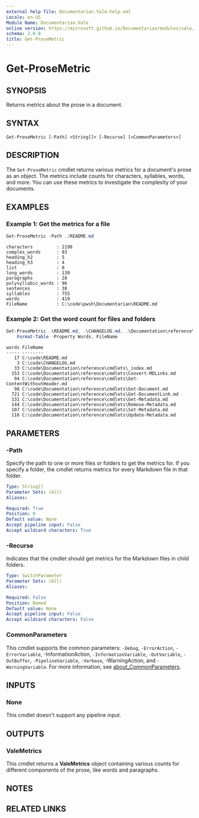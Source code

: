 ```yaml
---
external help file: Documentarian.Vale-help.xml
Locale: en-US
Module Name: Documentarian.Vale
online version: https://microsoft.github.io/Documentarian/modules/vale/reference/cmdlets/get-prosemetric
schema: 2.0.0
title: Get-ProseMetric
---
```


# Get-ProseMetric

## SYNOPSIS
Returns metrics about the prose in a document.

## SYNTAX

```
Get-ProseMetric [-Path] <String[]> [-Recurse] [<CommonParameters>]
```

## DESCRIPTION

The `Get-ProseMetric` cmdlet returns various metrics for a document's prose as an object. The
metrics include counts for characters, syllables, words, and more. You can use these metrics to
investigate the complexity of your documents.

## EXAMPLES

### Example 1: Get the metrics for a file

```powershell
Get-ProseMetric -Path ./README.md
```

```output-pwsh-list
characters         : 2198
complex_words      : 83
heading_h2         : 5
heading_h3         : 4
list               : 8
long_words         : 139
paragraphs         : 28
polysyllabic_words : 96
sentences          : 38
syllables          : 755
words              : 419
FileName           : C:\code\pwsh\Documentarian\README.md
```

### Example 2: Get the word count for files and folders

```powershell
Get-ProseMetric .\README.md, .\CHANGELOG.md, .\Documentation\reference\cmdlets\ |
    Format-Table -Property Words, FileName
```

```output-pwsh-table
words FileName
----- --------
   17 C:\code\README.md
    3 C:\code\CHANGELOG.md
   33 C:\code\Documentation\reference\cmdlets\_index.md
  153 C:\code\Documentation\reference\cmdlets\Convert-MDLinks.md
   94 C:\code\Documentation\reference\cmdlets\Get-ContentWithoutHeader.md
   98 C:\code\Documentation\reference\cmdlets\Get-Document.md
  721 C:\code\Documentation\reference\cmdlets\Get-DocumentLink.md
  131 C:\code\Documentation\reference\cmdlets\Get-Metadata.md
  144 C:\code\Documentation\reference\cmdlets\Remove-Metadata.md
  107 C:\code\Documentation\reference\cmdlets\Set-Metadata.md
  116 C:\code\Documentation\reference\cmdlets\Update-Metadata.md
```

## PARAMETERS

### -Path

Specify the path to one or more files or folders to get the metrics for. If you specify a folder,
the cmdlet returns metrics for every Markdown file in that folder.

```yaml
Type: String[]
Parameter Sets: (All)
Aliases:

Required: True
Position: 0
Default value: None
Accept pipeline input: False
Accept wildcard characters: True
```

### -Recurse

Indicates that the cmdlet should get metrics for the Markdown files in child folders.

```yaml
Type: SwitchParameter
Parameter Sets: (All)
Aliases:

Required: False
Position: Named
Default value: None
Accept pipeline input: False
Accept wildcard characters: False
```

### CommonParameters

This cmdlet supports the common parameters: `-Debug`, `-ErrorAction`, `-ErrorVariable`,
-InformationAction, `-InformationVariable`, `-OutVariable`, `-OutBuffer`, `-PipelineVariable`,
`-Verbose`, -WarningAction, and `-WarningVariable`. For more information, see
[about_CommonParameters](http://go.microsoft.com/fwlink/?LinkID=113216).

## INPUTS

### None

This cmdlet doesn't support any pipeline input.

## OUTPUTS

### ValeMetrics

This cmdlet returns a **ValeMetrics** object containing various counts for different components of
the prose, like words and paragraphs.

## NOTES

## RELATED LINKS
